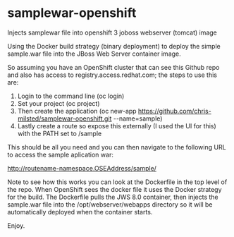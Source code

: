 # samplewar-openshift
Injects samplewar file into openshift 3 joboss webserver (tomcat) image

Using the Docker build strategy (binary deployment) to deploy the simple sample.war file into the JBoss Web Server container image.

So assuming you have an OpenShift cluster that can see this Github repo and also has access to registry.access.redhat.com; the steps to use this are:

1. Login to the command line (oc login)
2. Set your project (oc project)
3. Then create the application (oc new-app https://github.com/chris-milsted/samplewar-openshift.git --name=sample)
4. Lastly create a route so expose this externally (I used the UI for this) with the PATH set to /sample

This should be all you need and you can then navigate to the following URL to access the sample aplication war:

http://routename-namespace.OSEAddress/sample/

Note to see how this works you can look at the Dockerfile in the top level of the repo.
When OpenShift sees the docker file it uses the Docker strategy for the build.
The Dockerfile pulls the JWS 8.0 container, then injects the sample.war file into the /opt/webserver/webapps directory so it will be automatically deployed when the container starts.

Enjoy.
